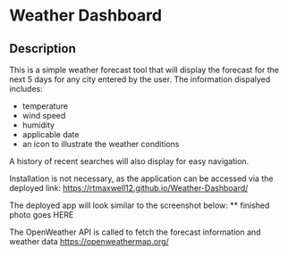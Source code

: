 # Weather Dashboard

## Description
This is a simple weather forecast tool that will display the forecast for the next 5 days for any city entered by the user. The information dispalyed includes:
- temperature
- wind speed
- humidity
- applicable date
- an icon to illustrate the weather conditions

A history of recent searches will also display for easy navigation.

Installation is not necessary, as the application can be accessed via the deployed link:
https://rtmaxwell12.github.io/Weather-Dashboard/

The deployed app will look similar to the screenshot below:
** finished photo goes HERE

The OpenWeather API is called to fetch the forecast information and weather data
https://openweathermap.org/

